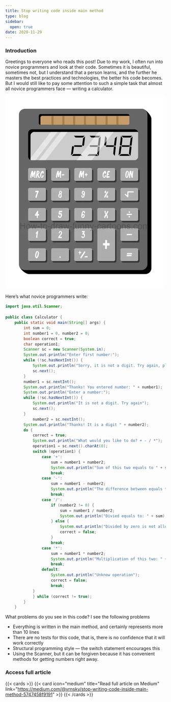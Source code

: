 ```yaml
---
title: Stop writing code inside main method
type: blog
sidebar:
  open: true
date: 2020-11-29
---
```


### Introduction
Greetings to everyone who reads this post! Due to my work, I often run into novice programmers and look at their code. Sometimes it is beautiful, sometimes not, but I understand that a person learns, and the further he masters the best practices and technologies, the better his code becomes. But I would still like to pay some attention
to such a simple task that almost all novice programmers face — writing a calculator.

![Calculator image](calculator.png)

Here’s what novice programmers write:
```java {filename="Calculator.java"}
import java.util.Scanner;

public class Calculator {
    public static void main(String[] args) {
        int sum = 0;
        int number1 = 0, number2 = 0;
        boolean correct = true;
        char operation1;
        Scanner sc = new Scanner(System.in);
        System.out.println("Enter first number:");
        while (!sc.hasNextInt()) {
            System.out.println("Sorry, it is not a digit. Try again, please");
            sc.next();
        }
        number1 = sc.nextInt();
        System.out.println("Thanks! You entered number: " + number1);
        System.out.println("Enter a number:");
        while (!sc.hasNextInt()) {
            System.out.println("It is not a digit. Try again");
            sc.next();
        }
            number2 = sc.nextInt();
        System.out.println("Thanks! It is a digit " + number2);
        do {
            correct = true;
            System.out.println("What would you like to do? + - / *");
            operation1 = sc.next().charAt(0);
            switch (operation1) {
                case '+':
                    sum = number1 + number2;
                    System.out.println("Sum of this two equals to " + sum);
                    break;
                case '-':
                    sum = number1 - number2;
                    System.out.println("The difference between equals to: " + sum);
                    break;
                case '/':
                    if (number2 != 0) {
                        sum = number1 / number2;
                        System.out.println("Divied equals to: " + sum);
                    } else {
                        System.out.println("Divided by zero is not allowed.");
                        correct = false;
                    }
                    break;
                case '*':
                    sum = number1 * number2;
                    System.out.println("Multiplication of this two: " + sum);
                    break;
                default:
                    System.out.println("Unknow operation");
                    correct = false;
                    break;
            }
            } while (correct != true);
        }
    }
```

What problems do you see in this code? I see the following problems
- Everything is written in the main method, and certainly represents more than 10 lines
- There are no tests for this code, that is, there is no confidence that it will work correctly
- Structural programming style — the switch statement encourages this
- Using the Scanner, but it can be forgiven because it has convenient methods for getting numbers right away.

### Access full article
{{< cards >}}
{{< card icon="medium" title="Read full article on Medium" link="https://medium.com/@vrnsky/stop-writing-code-inside-main-method-5747458f9191" >}}
{{< /cards >}}